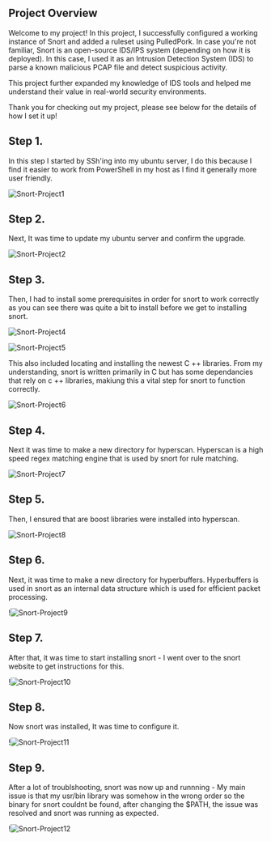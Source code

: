 ## Project Overview 
Welcome to my project! In this project, I successfully configured a working instance of Snort and added a ruleset using PulledPork. In case you're not familiar, Snort is an open-source IDS/IPS system (depending on how it is deployed). In this case, I used it as an Intrusion Detection System (IDS) to parse a known malicious PCAP file and detect suspicious activity.

This project further expanded my knowledge of IDS tools and helped me understand their value in real-world security environments.

Thank you for checking out my project, please see below for the details of how I set it up!

## Step 1. 

In this step I started by SSh'ing into my ubuntu server, I do this because I find it easier to work from PowerShell in my host as I find it generally more user friendly. 

![Snort-Project1 ](https://github.com/JWALL000/Snort-Project/blob/main/Step%201%20-%20Welcome%20to%20my%20project%20-%20SSHing%20into%20ubuntu%20server.PNG)

## Step 2. 

Next, It was time to update my ubuntu server and confirm the upgrade. 

![Snort-Project2 ](https://github.com/JWALL000/Snort-Project/blob/main/Step%202%20-%20Updating%20ubuntu%20server.PNG)

## Step 3. 

Then, I had to install some prerequisites in order for snort to work correctly as you can see there was quite a bit to install before we get to installing snort.

![Snort-Project4 ](https://github.com/JWALL000/Snort-Project/blob/main/Step%204%20-%20Installing%20gperftools.PNG)

![Snort-Project5 ](https://github.com/JWALL000/Snort-Project/blob/main/Step%205%20-%20Installing%20ragel.PNG)

This also included locating and installing the newest C ++ libraries. From my understanding, snort is written primarily in C but has some dependancies that rely on c ++ libraries, makiung this a vital step for snort to
function correctly. 

![Snort-Project6 ](https://github.com/JWALL000/Snort-Project/blob/main/Step%206%20-%20Locationg%20boost%20c%2B%2B%20library.PNG)


## Step 4. 

Next it was time to make a new directory for hyperscan. Hyperscan is a high speed regex matching engine that is used by snort for rule matching. 

![Snort-Project7 ](https://github.com/JWALL000/Snort-Project/blob/main/Step%207%20-%20Making%20a%20new%20directory%20for%20hyperscan.PNG)

## Step 5. 

Then, I ensured that are boost libraries were installed into hyperscan. 

![Snort-Project8 ](https://github.com/JWALL000/Snort-Project/blob/main/Step%208%20-installing%20c%2B%2B%20libraries%20into%20hyperscan.PNG)

## Step 6. 

Next, it was time to make a new directory for hyperbuffers. Hyperbuffers is used in snort as an internal data structure which is used for efficient packet processing. 

!![Snort-Project9 ](https://github.com/JWALL000/Snort-Project/blob/main/Step-9%20Making%20a%20new%20directory%20for%20flatbuffers.PNG)

## Step 7. 

After that, it was time to start installing snort - I went over to the snort website to get instructions for this. 

!![Snort-Project10 ](https://github.com/JWALL000/Snort-Project/blob/main/Step%2010%20-%20Getting%20instructions%20from%20the%20snort%20website.PNG)

## Step 8. 

Now snort was installed, It was time to configure it. 

!![Snort-Project11 ](https://github.com/JWALL000/Snort-Project/blob/main/Step%2011%20-%20Configuring%20snort%203.PNG)

## Step 9. 

After a lot of troublshooting, snort was now up and runnning - My main issue is that my usr/bin library was somehow in the wrong order so the binary for snort couldnt be found, after changing the $PATH, the issue was resolved and snort was running as expected. 

!![Snort-Project12 ](https://github.com/JWALL000/Snort-Project/blob/main/Step%2012%20-%20Snort%20finally%20up%20and%20running%20after%20troubleshooting.PNG)









